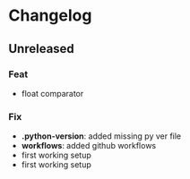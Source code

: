 # Changelog

## Unreleased

### Feat

- float comparator

### Fix

- **.python-version**: added missing py ver file
- **workflows**: added github workflows
- first working setup
- first working setup
